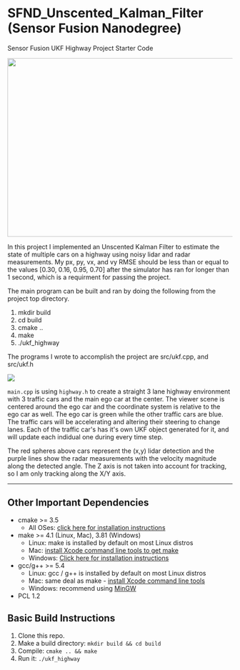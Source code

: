 # SFND_Unscented_Kalman_Filter (Sensor Fusion Nanodegree)
Sensor Fusion UKF Highway Project Starter Code

<img src="media/ukf_highway_tracked.gif" width="700" height="400" />

In this project I implemented an Unscented Kalman Filter to estimate the state of multiple cars on a highway using noisy lidar and radar measurements. 
My px, py, vx, and vy RMSE should be less than or equal to the values [0.30, 0.16, 0.95, 0.70] after the simulator has ran for longer than 1 second, which is a requirment for passing the project.

The main program can be built and ran by doing the following from the project top directory.

1. mkdir build
2. cd build
3. cmake ..
4. make
5. ./ukf_highway

The programs I wrote to accomplish the project are src/ukf.cpp, and src/ukf.h

<!---<img src="media/ukf_highway.png" width="700" height="400" />-->
<img src="https://github.com/hedeya1980/Unscented_Kalman_Filter_Highway_Project/raw/main/ukf_highway.gif"/>

`main.cpp` is using `highway.h` to create a straight 3 lane highway environment with 3 traffic cars and the main ego car at the center. 
The viewer scene is centered around the ego car and the coordinate system is relative to the ego car as well. The ego car is green while the 
other traffic cars are blue. The traffic cars will be accelerating and altering their steering to change lanes. Each of the traffic car's has
it's own UKF object generated for it, and will update each indidual one during every time step. 

The red spheres above cars represent the (x,y) lidar detection and the purple lines show the radar measurements with the velocity magnitude along the detected angle. The Z axis is not taken into account for tracking, so I am only tracking along the X/Y axis.

---

## Other Important Dependencies
* cmake >= 3.5
  * All OSes: [click here for installation instructions](https://cmake.org/install/)
* make >= 4.1 (Linux, Mac), 3.81 (Windows)
  * Linux: make is installed by default on most Linux distros
  * Mac: [install Xcode command line tools to get make](https://developer.apple.com/xcode/features/)
  * Windows: [Click here for installation instructions](http://gnuwin32.sourceforge.net/packages/make.htm)
* gcc/g++ >= 5.4
  * Linux: gcc / g++ is installed by default on most Linux distros
  * Mac: same deal as make - [install Xcode command line tools](https://developer.apple.com/xcode/features/)
  * Windows: recommend using [MinGW](http://www.mingw.org/)
 * PCL 1.2

## Basic Build Instructions

1. Clone this repo.
2. Make a build directory: `mkdir build && cd build`
3. Compile: `cmake .. && make`
4. Run it: `./ukf_highway`
<!---
## Editor Settings

We've purposefully kept editor configuration files out of this repo in order to
keep it as simple and environment agnostic as possible. However, we recommend
using the following settings:

* indent using spaces
* set tab width to 2 spaces (keeps the matrices in source code aligned)

## Code Style

Please stick to [Google's C++ style guide](https://google.github.io/styleguide/cppguide.html) as much as possible.

## Generating Additional Data

This is optional!

If you'd like to generate your own radar and lidar modify the code in `highway.h` to alter the cars. Also check out `tools.cpp` to
change how measurements are taken, for instance lidar markers could be the (x,y) center of bounding boxes by scanning the PCD environment
and performing clustering. This is similar to what was done in Sensor Fusion Lidar Obstacle Detection.

## Project Instructions and Rubric

This information is only accessible by people who are already enrolled in Sensor Fusion. 
If you are enrolled, see the project page in the classroom
for instructions and the project rubric.
-->
